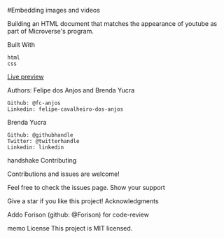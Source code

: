 #Embedding images and videos 

  Building an HTML document that matches the appearance of youtube as part of Microverse's program.

Built With
    
    html
    css 

[Live preview](https://fc-anjos.github.io/embedding-images-and-videos/)

Authors:
Felipe dos Anjos and Brenda Yucra

    Github: @fc-anjos
    Linkedin: felipe-cavalheiro-dos-anjos

Brenda Yucra

    Github: @githubhandle
    Twitter: @twitterhandle
    Linkedin: linkedin

handshake Contributing

Contributions and issues are welcome!

Feel free to check the issues page.
Show your support

Give a star if you like this project!
Acknowledgments
    
   Addo Forison (github: @Forison) for code-review  

memo License
This project is MIT licensed.
